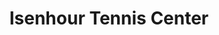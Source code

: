 ---
categories:
- '1958'
- '1960'
- '2014'
events:
- audio_id: null
  building: Isenhour Tennis Center
  categories: isenhour-tennis-center
  description: Irwin Holmes became co-captain of the tennis team, making him the first
    African American athletics team captain at NC State.
  event_decade: '1960'
  event_id: '0'
  excerpt: Irwin Holmes became co-captain of the tennis team, making him the first
    African American athletics team captain at NC State.
  iiif_crop: null
  image id (orig): '0012024'
  image_caption: null
  image_id: '0012024'
  image_type: null
  redirect_from: null
  start_date: 01/01/1960
  title: First African-American athletics team captain
  year: '1960'
- audio_id: null
  building: Isenhour Tennis Center
  categories: isenhour-tennis-center
  description: President Obama announced the establishment of the Next Generation
    Power Electronics Innovation Institute, based at NC State, with $140 million in
    federal funding including $70 million from the Department of Energy.
  event_decade: '2010'
  event_id: '46'
  excerpt: President Obama announced the establishment of the Next Generation Power
    Electronics Innovation Institute, based at NC State, with $140 million in federal
    funding including $70 million from the Department of Energy.
  iiif_crop: null
  image id (orig): funk_tennisCenter
  image_caption: null
  image_id: funk_tennisCenter
  image_type: null
  redirect_from: null
  start_date: 01/01/2014
  title: President Barack Obama visits
  year: '2014'
- audio_id: sa-rwb-004
  building: Isenhour Tennis Center
  categories: isenhour-tennis-center
  description: African-American student Irwin Holmes joined the tennis team, making
    it the first integrated athletic team at State College.
  event_decade: '1950'
  event_id: '49'
  excerpt: African-American student Irwin Holmes joined the tennis team, making it
    the first integrated athletic team at State College.
  iiif_crop: null
  image id (orig): '0012024'
  image_caption: null
  image_id: '0012024'
  image_type: null
  redirect_from: /events/57/index.html
  start_date: 01/01/1958
  title: First Integrated Athletic Team
  year: '1958'
lat: '35.788336'
layout: post
lng: '-78.681077'
order: 0
permalink: places/isenhour-tennis-center/
place: isenhour-tennis-center
title: Isenhour Tennis Center

---